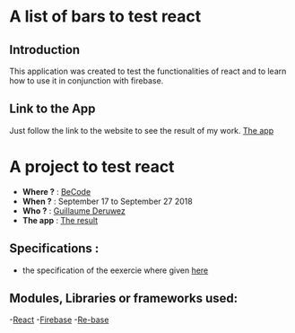 # A list of bars to test react

## Introduction

This application was created to test the functionalities of react and to learn how to use it in conjunction with firebase.

## Link to the App

Just follow the link to the website to see the result of my work.
[The app](https://gderuwez.github.io/react-bar-test-project/)


# A project to test react 
- **Where ?** : [BeCode](https://www.becode.org/)
- **When ?** : September 17 to September 27 2018
- **Who ?** : [Guillaume Deruwez](https://github.com/gderuwez)
- **The app** : [The result](https://gderuwez.github.io/react-bar-test-project/)

## Specifications :
- the specification of the eexercie where given [here](https://github.com/becodeorg/Johnson2/tree/master/08-REACT)

## Modules, Libraries or frameworks used:
-[React](https://reactjs.org/)
-[Firebase](https://firebase.google.com)
-[Re-base](https://github.com/tylermcginnis/re-base)


